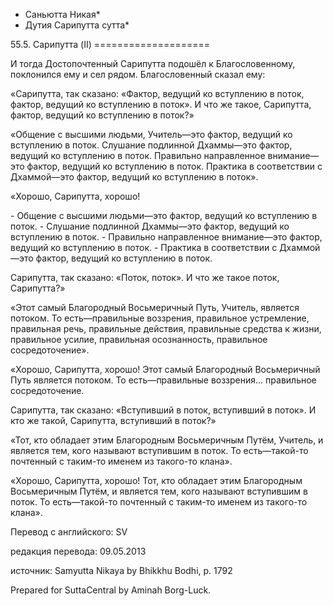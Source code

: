 * Саньютта Никая*
* Дутия Сарипутта сутта*

55\.5\. Сарипутта \(II\)
\=\=\=\=\=\=\=\=\=\=\=\=\=\=\=\=\=\=\=\=

И тогда Достопочтенный Сарипутта подошёл к Благословенному, поклонился ему и сел рядом\. Благословенный сказал ему:

«Сарипутта, так сказано: «Фактор, ведущий ко вступлению в поток, фактор, ведущий ко вступлению в поток»\. И что же такое, Сарипутта, фактор, ведущий ко вступлению в поток?»

«Общение с высшими людьми, Учитель—это фактор, ведущий ко вступлению в поток\. Слушание подлинной Дхаммы—это фактор, ведущий ко вступлению в поток\. Правильно направленное внимание—это фактор, ведущий ко вступлению в поток\. Практика в соответствии с Дхаммой—это фактор, ведущий ко вступлению в поток»\.

«Хорошо, Сарипутта, хорошо\!

\- Общение с высшими людьми—это фактор, ведущий ко вступлению в поток\.
\- Слушание подлинной Дхаммы—это фактор, ведущий ко вступлению в поток\.
\- Правильно направленное внимание—это фактор, ведущий ко вступлению в поток\.
\- Практика в соответствии с Дхаммой—это фактор, ведущий ко вступлению в поток\.

Сарипутта, так сказано: «Поток, поток»\. И что же такое поток, Сарипутта?»

«Этот самый Благородный Восьмеричный Путь, Учитель, является потоком\. То есть—правильные воззрения, правильное устремление, правильная речь, правильные действия, правильные средства к жизни, правильное усилие, правильная осознанность, правильное сосредоточение»\.

«Хорошо, Сарипутта, хорошо\! Этот самый Благородный Восьмеричный Путь является потоком\. То есть—правильные воззрения… правильное сосредоточение\.

Сарипутта, так сказано: «Вступивший в поток, вступивший в поток»\. И кто же такой, Сарипутта, вступивший в поток?»

«Тот, кто обладает этим Благородным Восьмеричным Путём, Учитель, и является тем, кого называют вступившим в поток\. То есть—такой\-то почтенный с таким\-то именем из такого\-то клана»\.

«Хорошо, Сарипутта, хорошо\! Тот, кто обладает этим Благородным Восьмеричным Путём, и является тем, кого называют вступившим в поток\. То есть—такой\-то почтенный с таким\-то именем из такого\-то клана»\.

Перевод с английского: SV

редакция перевода: 09\.05\.2013

источник: Samyutta Nikaya by Bhikkhu Bodhi, p\. 1792

Prepared for SuttaCentral by Aminah Borg\-Luck\.